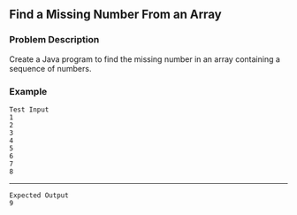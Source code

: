 ## Find a Missing Number From an Array

### Problem Description
Create a Java program to find the missing number in an array containing a sequence of numbers.

### Example
    Test Input
    1
    2
    3
    4
    5
    6
    7
    8
-----
    Expected Output
    9